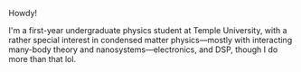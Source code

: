 Howdy!

I'm a first-year undergraduate physics student at Temple University,
with a rather special interest in condensed matter physics—mostly
with interacting many-body theory and nanosystems—electronics, and DSP,
though I do more than that lol.

<!---
pretentiousUsername/pretentiousUsername is a ✨ special ✨ repository because its `README.md` (this file) appears on your GitHub profile.
You can click the Preview link to take a look at your changes.
--->
